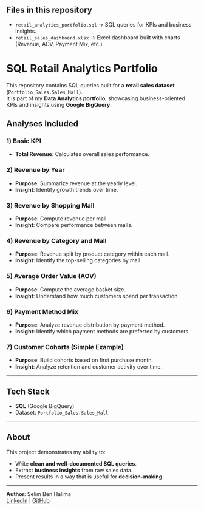##  Files in this repository
- `retail_analytics_portfolio.sql` → SQL queries for KPIs and business insights.
- `retail_sales_dashboard.xlsx` → Excel dashboard built with charts (Revenue, AOV, Payment Mix, etc.).
  
# SQL Retail Analytics Portfolio

This repository contains SQL queries built for a **retail sales dataset** (`Portfolio_Sales.Sales_Mall`).  
It is part of my **Data Analytics portfolio**, showcasing business-oriented KPIs and insights using **Google BigQuery**.

## Analyses Included

### 1) Basic KPI
- **Total Revenue**: Calculates overall sales performance.

### 2) Revenue by Year
- **Purpose**: Summarize revenue at the yearly level.
- **Insight**: Identify growth trends over time.

### 3) Revenue by Shopping Mall
- **Purpose**: Compute revenue per mall.
- **Insight**: Compare performance between malls.

### 4) Revenue by Category and Mall
- **Purpose**: Revenue split by product category within each mall.
- **Insight**: Identify the top-selling categories by mall.

### 5) Average Order Value (AOV)
- **Purpose**: Compute the average basket size.
- **Insight**: Understand how much customers spend per transaction.

### 6) Payment Method Mix
- **Purpose**: Analyze revenue distribution by payment method.
- **Insight**: Identify which payment methods are preferred by customers.

### 7) Customer Cohorts (Simple Example)
- **Purpose**: Build cohorts based on first purchase month.
- **Insight**: Analyze retention and customer activity over time.

---

##  Tech Stack
- **SQL** (Google BigQuery)
- Dataset: `Portfolio_Sales.Sales_Mall`

---

##  About
This project demonstrates my ability to:
- Write **clean and well-documented SQL queries**.
- Extract **business insights** from raw sales data.
- Present results in a way that is useful for **decision-making**.

---

 **Author**: Selim Ben Halima  
 [LinkedIn](www.linkedin.com/in/selim-benhalima) | [GitHub](https://github.com/SelimBenHalima-web)
